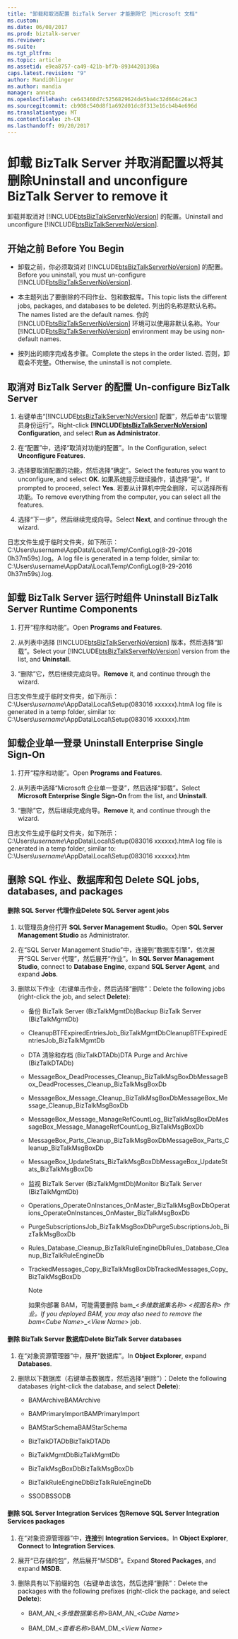 ```yaml
---
title: "卸载和取消配置 BizTalk Server 才能删除它 |Microsoft 文档"
ms.custom: 
ms.date: 06/08/2017
ms.prod: biztalk-server
ms.reviewer: 
ms.suite: 
ms.tgt_pltfrm: 
ms.topic: article
ms.assetid: e9ea8757-ca49-421b-bf7b-89344201398a
caps.latest.revision: "9"
author: MandiOhlinger
ms.author: mandia
manager: anneta
ms.openlocfilehash: ce643460d7c5256829624de5ba4c32d664c26ac3
ms.sourcegitcommit: cb908c540d8f1a692d01dc8f313e16cb4b4e696d
ms.translationtype: MT
ms.contentlocale: zh-CN
ms.lasthandoff: 09/20/2017
---
```

# <a name="uninstall-and-unconfigure-biztalk-server-to-remove-it"></a><span data-ttu-id="0bdcd-102">卸载 BizTalk Server 并取消配置以将其删除</span><span class="sxs-lookup"><span data-stu-id="0bdcd-102">Uninstall and unconfigure BizTalk Server to remove it</span></span>
<span data-ttu-id="0bdcd-103">卸载并取消对 [!INCLUDE[btsBizTalkServerNoVersion](../includes/btsbiztalkservernoversion-md.md)] 的配置。</span><span class="sxs-lookup"><span data-stu-id="0bdcd-103">Uninstall and unconfigure [!INCLUDE[btsBizTalkServerNoVersion](../includes/btsbiztalkservernoversion-md.md)].</span></span> 
  
##  <span data-ttu-id="0bdcd-104"><a name="BKMK_BeforeYouBegin"></a> 开始之前</span><span class="sxs-lookup"><span data-stu-id="0bdcd-104"><a name="BKMK_BeforeYouBegin"></a> Before You Begin</span></span>  
  
-   <span data-ttu-id="0bdcd-105">卸载之前，你必须取消对 [!INCLUDE[btsBizTalkServerNoVersion](../includes/btsbiztalkservernoversion-md.md)] 的配置。</span><span class="sxs-lookup"><span data-stu-id="0bdcd-105">Before you uninstall, you must un-configure [!INCLUDE[btsBizTalkServerNoVersion](../includes/btsbiztalkservernoversion-md.md)].</span></span>  
  
-   <span data-ttu-id="0bdcd-106">本主题列出了要删除的不同作业、包和数据库。</span><span class="sxs-lookup"><span data-stu-id="0bdcd-106">This topic lists the different jobs, packages, and databases to be deleted.</span></span> <span data-ttu-id="0bdcd-107">列出的名称是默认名称。</span><span class="sxs-lookup"><span data-stu-id="0bdcd-107">The names listed are the default names.</span></span> <span data-ttu-id="0bdcd-108">你的 [!INCLUDE[btsBizTalkServerNoVersion](../includes/btsbiztalkservernoversion-md.md)] 环境可以使用非默认名称。</span><span class="sxs-lookup"><span data-stu-id="0bdcd-108">Your [!INCLUDE[btsBizTalkServerNoVersion](../includes/btsbiztalkservernoversion-md.md)] environment may be using non-default names.</span></span>  
  
-   <span data-ttu-id="0bdcd-109">按列出的顺序完成各步骤。</span><span class="sxs-lookup"><span data-stu-id="0bdcd-109">Complete the steps in the order listed.</span></span> <span data-ttu-id="0bdcd-110">否则，卸载会不完整。</span><span class="sxs-lookup"><span data-stu-id="0bdcd-110">Otherwise, the uninstall is not complete.</span></span>  
  
##  <span data-ttu-id="0bdcd-111"><a name="BKMK_Unconfigure"></a> 取消对 BizTalk Server 的配置</span><span class="sxs-lookup"><span data-stu-id="0bdcd-111"><a name="BKMK_Unconfigure"></a> Un-configure BizTalk Server</span></span>  
  
1.  <span data-ttu-id="0bdcd-112">右键单击“[!INCLUDE[btsBizTalkServerNoVersion](../includes/btsbiztalkservernoversion-md.md)] 配置”，然后单击“以管理员身份运行”。</span><span class="sxs-lookup"><span data-stu-id="0bdcd-112">Right-click **[!INCLUDE[btsBizTalkServerNoVersion](../includes/btsbiztalkservernoversion-md.md)] Configuration**, and select **Run as Administrator**.</span></span>  
  
2.  <span data-ttu-id="0bdcd-113">在“配置”中，选择“取消对功能的配置”。</span><span class="sxs-lookup"><span data-stu-id="0bdcd-113">In the Configuration, select **Unconfigure Features**.</span></span>  
  
3.  <span data-ttu-id="0bdcd-114">选择要取消配置的功能，然后选择“确定”。</span><span class="sxs-lookup"><span data-stu-id="0bdcd-114">Select the features you want to unconfigure, and select **OK**.</span></span> <span data-ttu-id="0bdcd-115">如果系统提示继续操作，请选择“是”。</span><span class="sxs-lookup"><span data-stu-id="0bdcd-115">If prompted to proceed, select **Yes**.</span></span> <span data-ttu-id="0bdcd-116">若要从计算机中完全删除，可以选择所有功能。</span><span class="sxs-lookup"><span data-stu-id="0bdcd-116">To  remove everything from the computer, you can select all the features.</span></span>  
  
4.  <span data-ttu-id="0bdcd-117">选择“下一步”，然后继续完成向导。</span><span class="sxs-lookup"><span data-stu-id="0bdcd-117">Select **Next**, and continue through the wizard.</span></span>  
  
 <span data-ttu-id="0bdcd-118">日志文件生成于临时文件夹，如下所示：C:\Users\username\AppData\Local\Temp\ConfigLog(8-29-2016 0h37m59s).log。</span><span class="sxs-lookup"><span data-stu-id="0bdcd-118">A log file is generated in a temp folder, similar to: C:\Users\username\AppData\Local\Temp\ConfigLog(8-29-2016 0h37m59s).log.</span></span>  
  
##  <span data-ttu-id="0bdcd-119"><a name="BKMK_Uninstall"></a> 卸载 BizTalk Server 运行时组件</span><span class="sxs-lookup"><span data-stu-id="0bdcd-119"><a name="BKMK_Uninstall"></a> Uninstall BizTalk Server Runtime Components</span></span>  
  
1.  <span data-ttu-id="0bdcd-120">打开“程序和功能”。</span><span class="sxs-lookup"><span data-stu-id="0bdcd-120">Open **Programs and Features**.</span></span>  
  
2.  <span data-ttu-id="0bdcd-121">从列表中选择 [!INCLUDE[btsBizTalkServerNoVersion](../includes/btsbiztalkservernoversion-md.md)] 版本，然后选择“卸载”。</span><span class="sxs-lookup"><span data-stu-id="0bdcd-121">Select  your [!INCLUDE[btsBizTalkServerNoVersion](../includes/btsbiztalkservernoversion-md.md)] version from the list, and  **Uninstall**.</span></span>  
  
3.  <span data-ttu-id="0bdcd-122">“删除”它，然后继续完成向导。</span><span class="sxs-lookup"><span data-stu-id="0bdcd-122">**Remove** it, and continue through the wizard.</span></span>  
  
 <span data-ttu-id="0bdcd-123">日志文件生成于临时文件夹，如下所示：C:\Users\\*username*\AppData\Local\Setup(083016 xxxxxx).htm</span><span class="sxs-lookup"><span data-stu-id="0bdcd-123">A log file is generated in a temp folder, similar to: C:\Users\\*username*\AppData\Local\Setup(083016 xxxxxx).htm</span></span>  
  
##  <span data-ttu-id="0bdcd-124"><a name="BKMK_UninstallSSO"></a> 卸载企业单一登录</span><span class="sxs-lookup"><span data-stu-id="0bdcd-124"><a name="BKMK_UninstallSSO"></a> Uninstall Enterprise Single Sign-On</span></span>  
  
1.  <span data-ttu-id="0bdcd-125">打开“程序和功能”。</span><span class="sxs-lookup"><span data-stu-id="0bdcd-125">Open **Programs and Features**.</span></span>  
  
2.  <span data-ttu-id="0bdcd-126">从列表中选择“Microsoft 企业单一登录”，然后选择“卸载”。</span><span class="sxs-lookup"><span data-stu-id="0bdcd-126">Select **Microsoft Enterprise Single Sign-On** from the list, and **Uninstall**.</span></span>  
  
3.  <span data-ttu-id="0bdcd-127">“删除”它，然后继续完成向导。</span><span class="sxs-lookup"><span data-stu-id="0bdcd-127">**Remove** it, and continue through the wizard.</span></span>  
  
 <span data-ttu-id="0bdcd-128">日志文件生成于临时文件夹，如下所示：C:\Users\\*username*\AppData\Local\Setup(083016 xxxxxx).htm</span><span class="sxs-lookup"><span data-stu-id="0bdcd-128">A log file is generated in a temp folder, similar to: C:\Users\\*username*\AppData\Local\Setup(083016 xxxxxx).htm</span></span>  
  
##  <span data-ttu-id="0bdcd-129"><a name="BKMK_RemoveRemaining"></a> 删除 SQL 作业、数据库和包</span><span class="sxs-lookup"><span data-stu-id="0bdcd-129"><a name="BKMK_RemoveRemaining"></a> Delete SQL jobs, databases, and packages</span></span>  
  
#### <a name="delete-sql-server-agent-jobs"></a><span data-ttu-id="0bdcd-130">删除 SQL Server 代理作业</span><span class="sxs-lookup"><span data-stu-id="0bdcd-130">Delete SQL Server agent jobs</span></span>  
  
1.  <span data-ttu-id="0bdcd-131">以管理员身份打开 **SQL Server Management Studio**。</span><span class="sxs-lookup"><span data-stu-id="0bdcd-131">Open **SQL Server Management Studio** as Administrator.</span></span>  
  
2.  <span data-ttu-id="0bdcd-132">在“SQL Server Management Studio”中，连接到“数据库引擎”，依次展开“SQL Server 代理”，然后展开“作业”。</span><span class="sxs-lookup"><span data-stu-id="0bdcd-132">In **SQL Server Management Studio**, connect to **Database Engine**, expand **SQL Server Agent**, and expand  **Jobs**.</span></span>  
  
3.  <span data-ttu-id="0bdcd-133">删除以下作业（右键单击作业，然后选择“删除”：</span><span class="sxs-lookup"><span data-stu-id="0bdcd-133">Delete the following jobs (right-click the job, and select **Delete**):</span></span>  
  
    -   <span data-ttu-id="0bdcd-134">备份 BizTalk Server (BizTalkMgmtDb)</span><span class="sxs-lookup"><span data-stu-id="0bdcd-134">Backup BizTalk Server (BizTalkMgmtDb)</span></span>  
  
    -   <span data-ttu-id="0bdcd-135">CleanupBTFExpiredEntriesJob_BizTalkMgmtDb</span><span class="sxs-lookup"><span data-stu-id="0bdcd-135">CleanupBTFExpiredEntriesJob_BizTalkMgmtDb</span></span>  
  
    -   <span data-ttu-id="0bdcd-136">DTA 清除和存档 (BizTalkDTADb)</span><span class="sxs-lookup"><span data-stu-id="0bdcd-136">DTA Purge and Archive (BizTalkDTADb)</span></span>  
  
    -   <span data-ttu-id="0bdcd-137">MessageBox_DeadProcesses_Cleanup_BizTalkMsgBoxDb</span><span class="sxs-lookup"><span data-stu-id="0bdcd-137">MessageBox_DeadProcesses_Cleanup_BizTalkMsgBoxDb</span></span>  
  
    -   <span data-ttu-id="0bdcd-138">MessageBox_Message_Cleanup_BizTalkMsgBoxDb</span><span class="sxs-lookup"><span data-stu-id="0bdcd-138">MessageBox_Message_Cleanup_BizTalkMsgBoxDb</span></span>  
  
    -   <span data-ttu-id="0bdcd-139">MessageBox_Message_ManageRefCountLog_BizTalkMsgBoxDb</span><span class="sxs-lookup"><span data-stu-id="0bdcd-139">MessageBox_Message_ManageRefCountLog_BizTalkMsgBoxDb</span></span>  
  
    -   <span data-ttu-id="0bdcd-140">MessageBox_Parts_Cleanup_BizTalkMsgBoxDb</span><span class="sxs-lookup"><span data-stu-id="0bdcd-140">MessageBox_Parts_Cleanup_BizTalkMsgBoxDb</span></span>  
  
    -   <span data-ttu-id="0bdcd-141">MessageBox_UpdateStats_BizTalkMsgBoxDb</span><span class="sxs-lookup"><span data-stu-id="0bdcd-141">MessageBox_UpdateStats_BizTalkMsgBoxDb</span></span>  
  
    -   <span data-ttu-id="0bdcd-142">监视 BizTalk Server (BizTalkMgmtDb)</span><span class="sxs-lookup"><span data-stu-id="0bdcd-142">Monitor BizTalk Server (BizTalkMgmtDb)</span></span>  
  
    -   <span data-ttu-id="0bdcd-143">Operations_OperateOnInstances_OnMaster_BizTalkMsgBoxDb</span><span class="sxs-lookup"><span data-stu-id="0bdcd-143">Operations_OperateOnInstances_OnMaster_BizTalkMsgBoxDb</span></span>  
  
    -   <span data-ttu-id="0bdcd-144">PurgeSubscriptionsJob_BizTalkMsgBoxDb</span><span class="sxs-lookup"><span data-stu-id="0bdcd-144">PurgeSubscriptionsJob_BizTalkMsgBoxDb</span></span>  
  
    -   <span data-ttu-id="0bdcd-145">Rules_Database_Cleanup_BizTalkRuleEngineDb</span><span class="sxs-lookup"><span data-stu-id="0bdcd-145">Rules_Database_Cleanup_BizTalkRuleEngineDb</span></span>  
  
    -   <span data-ttu-id="0bdcd-146">TrackedMessages_Copy_BizTalkMsgBoxDb</span><span class="sxs-lookup"><span data-stu-id="0bdcd-146">TrackedMessages_Copy_BizTalkMsgBoxDb</span></span>  
  
        > [!NOTE]
        >  <span data-ttu-id="0bdcd-147">如果你部署 BAM，可能需要删除 bam_\<*多维数据集名称*> _\<*视图名称*> 作业。</span><span class="sxs-lookup"><span data-stu-id="0bdcd-147">If you deployed BAM, you may also need to remove the bam_\<*Cube Name*>_\<*View Name*> job.</span></span>  
  
#### <a name="delete-biztalk-server-databases"></a><span data-ttu-id="0bdcd-148">删除 BizTalk Server 数据库</span><span class="sxs-lookup"><span data-stu-id="0bdcd-148">Delete BizTalk Server databases</span></span>  
  
1.  <span data-ttu-id="0bdcd-149">在“对象资源管理器”中，展开“数据库”。</span><span class="sxs-lookup"><span data-stu-id="0bdcd-149">In **Object Explorer**, expand **Databases**.</span></span>  
  
2.  <span data-ttu-id="0bdcd-150">删除以下数据库（右键单击数据库，然后选择“删除”）：</span><span class="sxs-lookup"><span data-stu-id="0bdcd-150">Delete the following databases (right-click the database, and select **Delete**):</span></span>  
  
    -   <span data-ttu-id="0bdcd-151">BAMArchive</span><span class="sxs-lookup"><span data-stu-id="0bdcd-151">BAMArchive</span></span>  
  
    -   <span data-ttu-id="0bdcd-152">BAMPrimaryImport</span><span class="sxs-lookup"><span data-stu-id="0bdcd-152">BAMPrimaryImport</span></span>  
  
    -   <span data-ttu-id="0bdcd-153">BAMStarSchema</span><span class="sxs-lookup"><span data-stu-id="0bdcd-153">BAMStarSchema</span></span>  
  
    -   <span data-ttu-id="0bdcd-154">BizTalkDTADb</span><span class="sxs-lookup"><span data-stu-id="0bdcd-154">BizTalkDTADb</span></span>  
  
    -   <span data-ttu-id="0bdcd-155">BizTalkMgmtDb</span><span class="sxs-lookup"><span data-stu-id="0bdcd-155">BizTalkMgmtDb</span></span>  
  
    -   <span data-ttu-id="0bdcd-156">BizTalkMsgBoxDb</span><span class="sxs-lookup"><span data-stu-id="0bdcd-156">BizTalkMsgBoxDb</span></span>  
  
    -   <span data-ttu-id="0bdcd-157">BizTalkRuleEngineDb</span><span class="sxs-lookup"><span data-stu-id="0bdcd-157">BizTalkRuleEngineDb</span></span>  
  
    -   <span data-ttu-id="0bdcd-158">SSODB</span><span class="sxs-lookup"><span data-stu-id="0bdcd-158">SSODB</span></span>  
  
#### <a name="remove-sql-server-integration-services-packages"></a><span data-ttu-id="0bdcd-159">删除 SQL Server Integration Services 包</span><span class="sxs-lookup"><span data-stu-id="0bdcd-159">Remove SQL Server Integration Services packages</span></span>  
  
1.  <span data-ttu-id="0bdcd-160">在“对象资源管理器”中，**连接**到 **Integration Services**。</span><span class="sxs-lookup"><span data-stu-id="0bdcd-160">In **Object Explorer**,  **Connect** to **Integration Services**.</span></span>  
  
2.  <span data-ttu-id="0bdcd-161">展开“已存储的包”，然后展开“MSDB”。</span><span class="sxs-lookup"><span data-stu-id="0bdcd-161">Expand **Stored Packages**, and expand **MSDB**.</span></span>  
  
3.  <span data-ttu-id="0bdcd-162">删除具有以下前缀的包（右键单击该包，然后选择“删除”：</span><span class="sxs-lookup"><span data-stu-id="0bdcd-162">Delete the packages with the following prefixes (right-click the package, and select **Delete**):</span></span>  
  
    -   <span data-ttu-id="0bdcd-163">BAM_AN_\<*多维数据集名称*></span><span class="sxs-lookup"><span data-stu-id="0bdcd-163">BAM_AN_\<*Cube Name*></span></span>  
  
    -   <span data-ttu-id="0bdcd-164">BAM_DM_\<*查看名称*></span><span class="sxs-lookup"><span data-stu-id="0bdcd-164">BAM_DM_\<*View Name*></span></span>  
  
